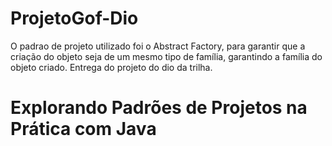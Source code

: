 # ProjetoGof-Dio
O padrao de projeto utilizado foi o Abstract Factory, para garantir que a criação do objeto seja de um mesmo tipo de família, garantindo a família do objeto criado.
Entrega do projeto do dio da trilha. 
# Explorando Padrões de Projetos na Prática com Java
